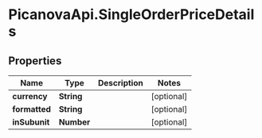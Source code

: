 # PicanovaApi.SingleOrderPriceDetails

## Properties
Name | Type | Description | Notes
------------ | ------------- | ------------- | -------------
**currency** | **String** |  | [optional] 
**formatted** | **String** |  | [optional] 
**inSubunit** | **Number** |  | [optional] 


